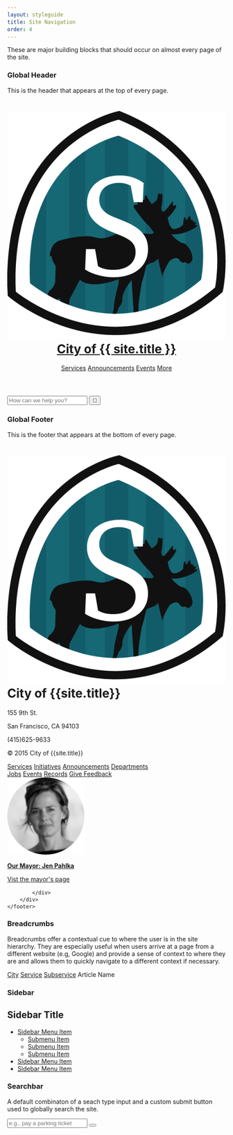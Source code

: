```yaml
---
layout: styleguide
title: Site Navigation
order: 4
---
```


<p class="lead-in">These are major building blocks that should occur on almost every page of the site.</p>

### Global Header

This is the header that appears at the top of every page.

<div class="preview">
	<header class="global-header">
		<div class="grid-box">
			<div class="align-left">
			    <h1 class="global-header-title"><img class="header-icon" src="/media/images/springfield_logo.png"/><a href="/">City of {{ site.title }}</a></h1>
			</div>
			<div class="bar-menu global-header-menu align-right">
				<a href="#" class="menu-item">Services</a>
				<a href="#" class="menu-item">Announcements</a>
				<a href="#" class="menu-item">Events</a>
				<a href="#" class="menu-item">More</a>
				<a href="#" class="menu-item js-search-button"><span class="fa fa-search"></span></a>
			</div>
		</div>
	</header>
	<div class="global-header-search">
		<form action="" class="searchbar">
			<input class="searchbar-input" type="search" placeholder="How can we help you?">
			<input class="searchbar-button" type="submit" value="&#xf002">
		</form>
	</div>
	
</div>



### Global Footer

This is the footer that appears at the bottom of every page.

<div class="preview">
	<footer class="global-footer">
	    <div class="grid-box">
	        <div class="grid-item width-one-fourth">
	         	<h1 class="global-footer-title h3"><img class="header-icon-large" src="/media/images/springfield_logo.png"/>City of {{site.title}}</h1>
	            <div class="address">
	                <p>155 9th St.</p>
	                <p>San Francisco, CA 94103</p>
	                <p>(415)625-9633</p>
	            </div>
	            <p>© 2015 City of {{site.title}}</p>
	        </div>
	        <div class="grid-item width-one-third shift-one-twelfth">
	        	<div class="global-footer-social bar-menu">
	                <a class="menu-item" href="#"><span class="fa fa-facebook-official"></span></a>   
	                <a class="menu-item" href="#"><span class="fa fa-twitter"></span></a>
	                <a class="menu-item" href="#"><span class="fa fa-envelope"></span></a>
	            </div>
	        	<div class="global-footer-nav grid-box">
	        		<div class="menu grid-item width-one-half">
	                    <a href="" class="menu-item">Services</a>      
	                    <a href="" class="menu-item">Initiatives</a>
	                    <a href="" class="menu-item">Announcements</a>
	                    <a href="" class="menu-item">Departments</a>
	                </div>
	                <div class="menu grid-item width-one-half">
	                    <a href="" class="menu-item">Jobs</a>
	                    <a href="" class="menu-item">Events</a>
	                    <a href="" class="menu-item">Records</a>
	                    <a href="" class="menu-item">Give Feedback</a>
	                </div>
	        	</div>
	        </div>
			<div class="global-footer-mayor width-one-fourth shift-one-twelfth">
	            <a href="#" class="menu-item">
	                <img class="global-footer-mayor-image" src="/media/images/mayor.png" alt="Portrait of the mayor">
	                <p><b>Our Mayor: Jen Pahlka</b></p>
	                <p>Vist the mayor's page</p>
	            </a>

			</div>
	    </div>
	</footer>
</div>

### Breadcrumbs

Breadcrumbs offer a contextual cue to where the user is in the site hierarchy. They are especially useful when users arrive at a page from a different website (e.g, Google) and provide a sense of context to where they are and allows them to quickly navigate to a different context if necessary.

<div class="preview">
	<nav class="breadcrumbs">
	    <span class="breadcrumbs-item"><a href="#">City</a></span>
	    <span class="breadcrumbs-item"><a href="#">Service</a></span>
	    <span class="breadcrumbs-item"><a href="#">Subservice</a></span>
	    <span class="breadcrumbs-item">Article Name</span>
	 </nav>
</div>

### Sidebar

<div class="preview">
	<div class="sidebar">
		<h2>Sidebar Title</h2>
	    <ul class="sidebar-menu">
	    	<li class="is-selected">
	    		<a href="#">Sidebar Menu Item</a>
	    		<ul class="sidebar-menu-sublist">
	    			<li><a href="#">Submenu Item</a></li>
	    			<li><a href="#">Submenu Item</a></li>
	    			<li><a href="#">Submenu Item</a></li>
	    		</ul>
	    	</li>
	    	<li><a href="#">Sidebar Menu Item</a></li>
	    	<li><a href="#">Sidebar Menu Item</a></li>
	    </ul>
	 </div>
</div>

### Searchbar

A default combinaton of a seach type input and a custom submit button used to globally search the site.

<div class="preview">
	<form class="searchbar">
	    <input class="searchbar-input" type="search" placeholder="e.g., pay a parking ticket">
	    <button class="searchbar-button" type="submit"></button>
	</form>
</div>